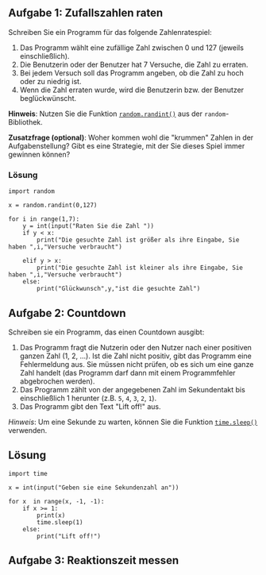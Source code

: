 
## Aufgabe 1: Zufallszahlen raten
Schreiben Sie ein Programm für das folgende Zahlenratespiel:

1. Das Programm wählt eine zufällige Zahl zwischen 0 und 127 (jeweils einschließlich).
2. Die Benutzerin oder der Benutzer hat 7 Versuche, die Zahl zu erraten.
3. Bei jedem Versuch soll das Programm angeben, ob die Zahl zu hoch oder zu niedrig ist.
4. Wenn die Zahl erraten wurde, wird die Benutzerin bzw. der Benutzer beglückwünscht.

**Hinweis**: Nutzen Sie die Funktion [`random.randint()`](https://docs.python.org/3/library/random.html#random.randint) aus der `random`-Bibliothek.

**Zusatzfrage (optional)**: Woher kommen wohl die "krummen" Zahlen in der Aufgabenstellung? Gibt es eine Strategie, mit der Sie dieses Spiel immer gewinnen können?

### Lösung

```
import random

x = random.randint(0,127)

for i in range(1,7):
    y = int(input("Raten Sie die Zahl "))
    if y < x:
        print("Die gesuchte Zahl ist größer als ihre Eingabe, Sie haben ",i,"Versuche verbraucht")

    elif y > x:
        print("Die gesuchte Zahl ist kleiner als ihre Eingabe, Sie haben ",i,"Versuche verbraucht")
    else:
        print("Glückwunsch",y,"ist die gesuchte Zahl")

```

## Aufgabe 2: Countdown


Schreiben sie ein Programm, das einen Countdown ausgibt:

1. Das Programm fragt die Nutzerin oder den Nutzer nach einer positiven ganzen Zahl (1, 2, ...). Ist die Zahl nicht positiv, gibt das Programm eine Fehlermeldung aus. Sie müssen nicht prüfen, ob es sich um eine ganze Zahl handelt (das Programm darf dann mit einem Programmfehler abgebrochen werden).
2. Das Programm zählt von der angegebenen Zahl im Sekundentakt bis einschließlich 1 herunter (z.B. `5`, `4`, `3`, `2`, `1`).
3. Das Programm gibt den Text "Lift off!" aus.

*Hinweis*: Um eine Sekunde zu warten, können Sie die Funktion [`time.sleep()`](https://docs.python.org/3/library/time.html#time.sleep) verwenden.

## Lösung

```
import time

x = int(input("Geben sie eine Sekundenzahl an"))

for x  in range(x, -1, -1):
    if x >= 1:
        print(x)
        time.sleep(1)
    else:
        print("Lift off!")
```

## Aufgabe 3: Reaktionszeit messen

